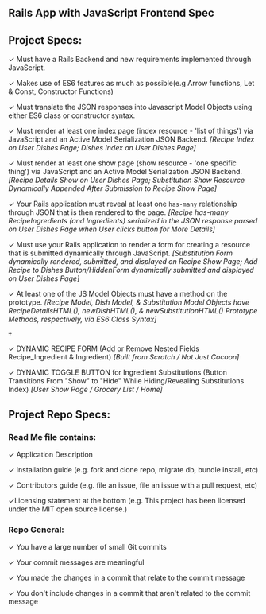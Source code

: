 ## Rails App with JavaScript Frontend Spec
## Project Specs:

&#10003; Must have a Rails Backend and new requirements implemented through JavaScript.

&#10003; Makes use of ES6 features as much as possible(e.g Arrow functions, Let & Const, Constructor Functions)

&#10003; Must translate the JSON responses into Javascript Model Objects using either ES6 class or constructor syntax.

&#10003; Must render at least one index page (index resource - 'list of things') via JavaScript and an Active Model Serialization JSON Backend. *[Recipe Index on User Dishes Page; Dishes Index on User Dishes Page]*

&#10003; Must render at least one show page (show resource - 'one specific thing') via JavaScript and an Active Model Serialization JSON Backend. *[Recipe Details Show on User Dishes Page; Substitution Show Resource Dynamically Appended After Submission to Recipe Show Page]*

&#10003; Your Rails application must reveal at least one `has-many` relationship through JSON that is then rendered to the page. *[Recipe has-many RecipeIngredients (and Ingredients) serialized in the JSON response parsed on User Dishes Page when User clicks button for More Details]*

&#10003; Must use your Rails application to render a form for creating a resource that is submitted dynamically through JavaScript. *[Substitution Form dynamically rendered, submitted, and displayed on Recipe Show Page; Add Recipe to Dishes Button/HiddenForm dynamically submitted and displayed on User Dishes Page]*

&#10003; At least one of the JS Model Objects must have a method on the prototype. *[Recipe Model, Dish Model, & Substitution Model Objects have RecipeDetailsHTML(), newDishHTML(), & newSubstitutionHTML() Prototype Methods, respectively, via ES6 Class Syntax]*

`+`

&#10003; DYNAMIC RECIPE FORM (Add or Remove Nested Fields Recipe_Ingredient & Ingredient) *[Built from Scratch / Not Just Cocoon]*

&#10003; DYNAMIC TOGGLE BUTTON for Ingredient Substitutions (Button Transitions From "Show" to "Hide" While Hiding/Revealing Substitutions Index) *[User Show Page / Grocery List / Home]*

## Project Repo Specs:
 ### Read Me file contains:

&#10003; Application Description

&#10003; Installation guide (e.g. fork and clone repo, migrate db, bundle install, etc)

&#10003; Contributors guide (e.g. file an issue, file an issue with a pull request, etc)

&#10003;Licensing statement at the bottom (e.g. This project has been licensed under the MIT open source license.)

### Repo General:

&#10003; You have a large number of small Git commits

&#10003; Your commit messages are meaningful

&#10003; You made the changes in a commit that relate to the commit message

&#10003; You don't include changes in a commit that aren't related to the commit message
